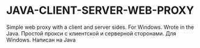 # JAVA-CLIENT-SERVER-WEB-PROXY
Simple web proxy with a client and server sides. For Windows. Wrote in the Java. Простой прокси с клиентской и серверной сторонами. Для Windows. Написан на Java
